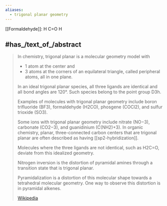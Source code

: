 ```yaml
---
aliases:
  - trigonal planar geometry
---
```


[[Formaldehyde]]: 
H
  C=O
H

## #has_/text_of_/abstract 

> In chemistry, trigonal planar is a molecular geometry model with 
> - 1 atom at the center and 
> - 3 atoms at the corners of an equilateral triangle, called peripheral atoms, 
> all in one plane. 
> 
> In an ideal trigonal planar species, all three ligands are identical and all bond angles are 120°. 
> Such species belong to the point group D3h. 
> 
> Examples of molecules with trigonal planar geometry include boron trifluoride (BF3), 
> formaldehyde (H2CO), phosgene (COCl2), and sulfur trioxide (SO3). 
> 
> Some ions with trigonal planar geometry include nitrate (NO−3), carbonate (CO2−3), 
> and guanidinium (C(NH2)+3). 
> In organic chemistry, planar, three-connected carbon centers that are trigonal planar 
> are often described as having [[sp2-hybridization]].
>
> Molecules where the three ligands are not identical, such as H2C=O, 
> deviate from this idealized geometry. 
> 
> Nitrogen inversion is the distortion of pyramidal amines through a transition state that is trigonal planar.
>
> Pyramidalization is a distortion of this molecular shape towards a tetrahedral molecular geometry. 
> One way to observe this distortion is in pyramidal alkenes.
>
> [Wikipedia](https://en.wikipedia.org/wiki/Trigonal%20planar%20molecular%20geometry)


